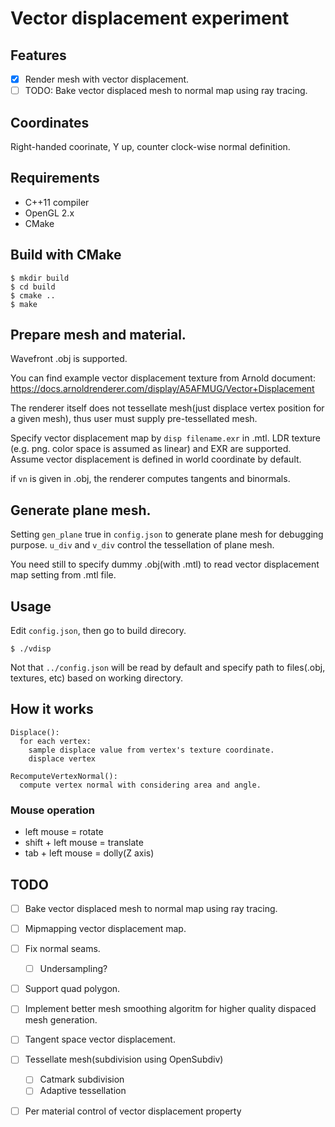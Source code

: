# Vector displacement experiment

## Features

* [x] Render mesh with vector displacement.
* [ ] TODO: Bake vector displaced mesh to normal map using ray tracing.

## Coordinates

Right-handed coorinate, Y up, counter clock-wise normal definition.

## Requirements

* C++11 compiler
* OpenGL 2.x
* CMake

## Build with CMake

```
$ mkdir build
$ cd build
$ cmake ..
$ make
```

## Prepare mesh and material.

Wavefront .obj is supported.

You can find example vector displacement texture from Arnold document: https://docs.arnoldrenderer.com/display/A5AFMUG/Vector+Displacement

The renderer itself does not tessellate mesh(just displace vertex position for a given mesh), thus user must supply pre-tessellated mesh.

Specify vector displacement map by `disp filename.exr` in .mtl. LDR texture (e.g. png. color space is assumed as linear) and EXR are supported.
Assume vector displacement is defined in world coordinate by default.

if `vn` is given in .obj, the renderer computes tangents and binormals.

## Generate plane mesh.

Setting `gen_plane` true in `config.json` to generate plane mesh for debugging purpose. `u_div` and `v_div` control the tessellation of plane mesh.

You need still to specify dummy .obj(with .mtl) to read vector displacement map setting from .mtl file.

## Usage

Edit `config.json`, then go to build direcory.

```
$ ./vdisp
```

Not that `../config.json` will be read by default and specify path to files(.obj, textures, etc) based on working directory.

## How it works

```
Displace():
  for each vertex:
    sample displace value from vertex's texture coordinate.
    displace vertex

RecomputeVertexNormal():
  compute vertex normal with considering area and angle.
```

### Mouse operation

* left mouse = rotate
* shift + left mouse = translate
* tab + left mouse = dolly(Z axis)

## TODO

* [ ] Bake vector displaced mesh to normal map using ray tracing.
* [ ] Mipmapping vector displacement map.
* [ ] Fix normal seams.
  * [ ] Undersampling?
* [ ] Support quad polygon.
* [ ] Implement better mesh smoothing algoritm for higher quality dispaced mesh generation.
* [ ] Tangent space vector displacement.
* [ ] Tessellate mesh(subdivision using OpenSubdiv)
  * [ ] Catmark subdivision
  * [ ] Adaptive tessellation
* [ ] Per material control of vector displacement property

